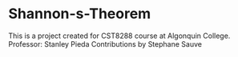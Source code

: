 # Shannon-s-Theorem
This is a project created for CST8288 course at Algonquin College.
Professor: Stanley Pieda
Contributions by Stephane Sauve
